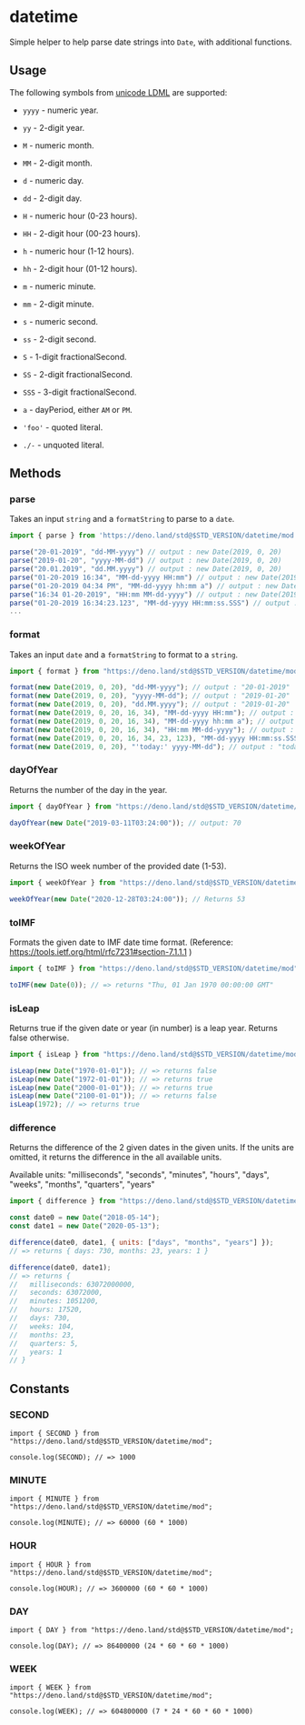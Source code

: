 # datetime

Simple helper to help parse date strings into `Date`, with additional functions.

## Usage

The following symbols from
[unicode LDML](http://www.unicode.org/reports/tr35/tr35-dates.html#Date_Field_Symbol_Table)
are supported:

- `yyyy` - numeric year.
- `yy` - 2-digit year.
- `M` - numeric month.
- `MM` - 2-digit month.
- `d` - numeric day.
- `dd` - 2-digit day.

- `H` - numeric hour (0-23 hours).
- `HH` - 2-digit hour (00-23 hours).
- `h` - numeric hour (1-12 hours).
- `hh` - 2-digit hour (01-12 hours).
- `m` - numeric minute.
- `mm` - 2-digit minute.
- `s` - numeric second.
- `ss` - 2-digit second.
- `S` - 1-digit fractionalSecond.
- `SS` - 2-digit fractionalSecond.
- `SSS` - 3-digit fractionalSecond.

- `a` - dayPeriod, either `AM` or `PM`.

- `'foo'` - quoted literal.
- `./-` - unquoted literal.

## Methods

### parse

Takes an input `string` and a `formatString` to parse to a `date`.

```ts
import { parse } from 'https://deno.land/std@$STD_VERSION/datetime/mod.ts'

parse("20-01-2019", "dd-MM-yyyy") // output : new Date(2019, 0, 20)
parse("2019-01-20", "yyyy-MM-dd") // output : new Date(2019, 0, 20)
parse("20.01.2019", "dd.MM.yyyy") // output : new Date(2019, 0, 20)
parse("01-20-2019 16:34", "MM-dd-yyyy HH:mm") // output : new Date(2019, 0, 20, 16, 34)
parse("01-20-2019 04:34 PM", "MM-dd-yyyy hh:mm a") // output : new Date(2019, 0, 20, 16, 34)
parse("16:34 01-20-2019", "HH:mm MM-dd-yyyy") // output : new Date(2019, 0, 20, 16, 34)
parse("01-20-2019 16:34:23.123", "MM-dd-yyyy HH:mm:ss.SSS") // output : new Date(2019, 0, 20, 16, 34, 23, 123)
...
```

### format

Takes an input `date` and a `formatString` to format to a `string`.

```ts
import { format } from "https://deno.land/std@$STD_VERSION/datetime/mod";

format(new Date(2019, 0, 20), "dd-MM-yyyy"); // output : "20-01-2019"
format(new Date(2019, 0, 20), "yyyy-MM-dd"); // output : "2019-01-20"
format(new Date(2019, 0, 20), "dd.MM.yyyy"); // output : "2019-01-20"
format(new Date(2019, 0, 20, 16, 34), "MM-dd-yyyy HH:mm"); // output : "01-20-2019 16:34"
format(new Date(2019, 0, 20, 16, 34), "MM-dd-yyyy hh:mm a"); // output : "01-20-2019 04:34 PM"
format(new Date(2019, 0, 20, 16, 34), "HH:mm MM-dd-yyyy"); // output : "16:34 01-20-2019"
format(new Date(2019, 0, 20, 16, 34, 23, 123), "MM-dd-yyyy HH:mm:ss.SSS"); // output : "01-20-2019 16:34:23.123"
format(new Date(2019, 0, 20), "'today:' yyyy-MM-dd"); // output : "today: 2019-01-20"
```

### dayOfYear

Returns the number of the day in the year.

```ts
import { dayOfYear } from "https://deno.land/std@$STD_VERSION/datetime/mod";

dayOfYear(new Date("2019-03-11T03:24:00")); // output: 70
```

### weekOfYear

Returns the ISO week number of the provided date (1-53).

```ts
import { weekOfYear } from "https://deno.land/std@$STD_VERSION/datetime/mod";

weekOfYear(new Date("2020-12-28T03:24:00")); // Returns 53
```

### toIMF

Formats the given date to IMF date time format. (Reference:
https://tools.ietf.org/html/rfc7231#section-7.1.1.1 )

```js
import { toIMF } from "https://deno.land/std@$STD_VERSION/datetime/mod";

toIMF(new Date(0)); // => returns "Thu, 01 Jan 1970 00:00:00 GMT"
```

### isLeap

Returns true if the given date or year (in number) is a leap year. Returns false
otherwise.

```js
import { isLeap } from "https://deno.land/std@$STD_VERSION/datetime/mod";

isLeap(new Date("1970-01-01")); // => returns false
isLeap(new Date("1972-01-01")); // => returns true
isLeap(new Date("2000-01-01")); // => returns true
isLeap(new Date("2100-01-01")); // => returns false
isLeap(1972); // => returns true
```

### difference

Returns the difference of the 2 given dates in the given units. If the units are
omitted, it returns the difference in the all available units.

Available units: "milliseconds", "seconds", "minutes", "hours", "days", "weeks",
"months", "quarters", "years"

```js
import { difference } from "https://deno.land/std@$STD_VERSION/datetime/mod";

const date0 = new Date("2018-05-14");
const date1 = new Date("2020-05-13");

difference(date0, date1, { units: ["days", "months", "years"] });
// => returns { days: 730, months: 23, years: 1 }

difference(date0, date1);
// => returns {
//   milliseconds: 63072000000,
//   seconds: 63072000,
//   minutes: 1051200,
//   hours: 17520,
//   days: 730,
//   weeks: 104,
//   months: 23,
//   quarters: 5,
//   years: 1
// }
```

## Constants

### SECOND

```
import { SECOND } from "https://deno.land/std@$STD_VERSION/datetime/mod";

console.log(SECOND); // => 1000
```

### MINUTE

```
import { MINUTE } from "https://deno.land/std@$STD_VERSION/datetime/mod";

console.log(MINUTE); // => 60000 (60 * 1000)
```

### HOUR

```
import { HOUR } from "https://deno.land/std@$STD_VERSION/datetime/mod";

console.log(HOUR); // => 3600000 (60 * 60 * 1000)
```

### DAY

```
import { DAY } from "https://deno.land/std@$STD_VERSION/datetime/mod";

console.log(DAY); // => 86400000 (24 * 60 * 60 * 1000)
```

### WEEK

```
import { WEEK } from "https://deno.land/std@$STD_VERSION/datetime/mod";

console.log(WEEK); // => 604800000 (7 * 24 * 60 * 60 * 1000)
```
